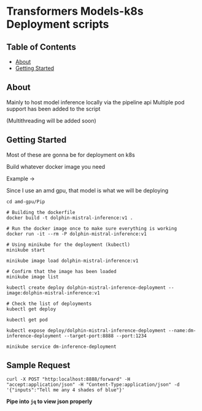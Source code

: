 # Transformers Models-k8s Deployment scripts 

## Table of Contents

- [About](#about)
- [Getting Started](#getting_started)

## About <a name = "about"></a>

Mainly to host model inference locally via the pipeline api
Multiple pod support has been added to the script

(Multithreading will be added soon)


## Getting Started <a name = "getting_started"></a>

Most of these are gonna be for deployment on k8s

Build whatever docker image you need

Example -> 

Since I use an amd gpu, that model is what we will be deploying


```
cd amd-gpu/Pip

# Building the dockerfile
docker build -t dolphin-mistral-inference:v1 . 

# Run the docker image once to make sure everything is working
docker run -it --rm -P dolphin-mistral-inference:v1

# Using minikube for the deployment (kubectl)
minikube start

minikube image load dolphin-mistral-inference:v1

# Confirm that the image has been loaded
minikube image list

kubectl create deploy dolphin-mistral-inference-deployment --image:dolphin-mistral-inference:v1

# Check the list of deployments
kubectl get deploy

kubectl get pod

kubectl expose deploy/dolphin-mistral-inference-deployment --name:dm-inference-deployment --target-port:8888 --port:1234

minikube service dm-inference-deployment
```


## Sample Request

`curl -X POST "http:localhost:8888/forward" -H "accept:application/json" -H "Content-Type:application/json" -d '{"inputs":"Tell me any 4 shades of blue"}' `

**Pipe into `jq` to view json properly**
